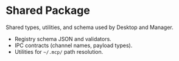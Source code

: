 # Shared Package

Shared types, utilities, and schema used by Desktop and Manager.

- Registry schema JSON and validators.
- IPC contracts (channel names, payload types).
- Utilities for `~/.mcp/` path resolution.
